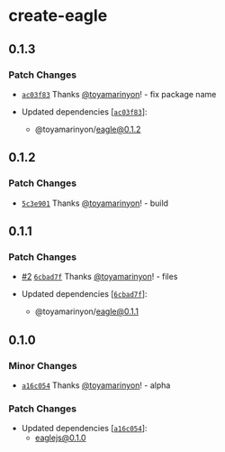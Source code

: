 # create-eagle

## 0.1.3

### Patch Changes

- [`ac03f83`](https://github.com/toyamarinyon/eagle/commit/ac03f83da40842ba7ce0f3181392b22f5eaa2569) Thanks [@toyamarinyon](https://github.com/toyamarinyon)! - fix package name

- Updated dependencies [[`ac03f83`](https://github.com/toyamarinyon/eagle/commit/ac03f83da40842ba7ce0f3181392b22f5eaa2569)]:
  - @toyamarinyon/eagle@0.1.2

## 0.1.2

### Patch Changes

- [`5c3e901`](https://github.com/toyamarinyon/eagle/commit/5c3e901b0fe86496b7e6912a91ccb168c6a62298) Thanks [@toyamarinyon](https://github.com/toyamarinyon)! - build

## 0.1.1

### Patch Changes

- [#2](https://github.com/toyamarinyon/eagle/pull/2) [`6cbad7f`](https://github.com/toyamarinyon/eagle/commit/6cbad7f2e0e2d21a77fb144026b80434e4f5869b) Thanks [@toyamarinyon](https://github.com/toyamarinyon)! - files

- Updated dependencies [[`6cbad7f`](https://github.com/toyamarinyon/eagle/commit/6cbad7f2e0e2d21a77fb144026b80434e4f5869b)]:
  - @toyamarinyon/eagle@0.1.1

## 0.1.0

### Minor Changes

- [`a16c054`](https://github.com/toyamarinyon/eagle/commit/a16c054c8b12cad991ca1d72a4ff2ca133a3d6fc) Thanks [@toyamarinyon](https://github.com/toyamarinyon)! - alpha

### Patch Changes

- Updated dependencies [[`a16c054`](https://github.com/toyamarinyon/eagle/commit/a16c054c8b12cad991ca1d72a4ff2ca133a3d6fc)]:
  - eaglejs@0.1.0
